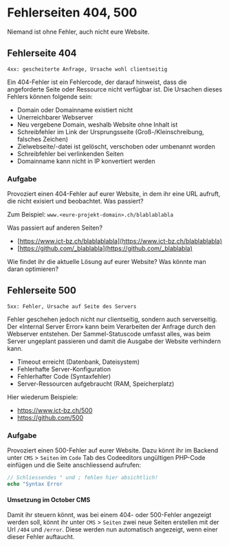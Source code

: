 # Fehlerseiten 404, 500

Niemand ist ohne Fehler, auch nicht eure Website.

## Fehlerseite 404

`4xx: gescheiterte Anfrage, Ursache wohl clientseitig`

Ein 404-Fehler ist ein Fehlercode, der darauf hinweist, dass die angeforderte Seite oder Ressource nicht verfügbar ist. Die Ursachen dieses Fehlers können folgende sein:

* Domain oder Domainname existiert nicht
* Unerreichbarer Webserver
* Neu vergebene Domain, weshalb Website ohne Inhalt ist
* Schreibfehler im Link der Ursprungsseite (Groß-/Kleinschreibung, falsches Zeichen)
* Zielwebseite/-datei ist gelöscht, verschoben oder umbenannt worden
* Schreibfehler bei verlinkenden Seiten
* Domainname kann nicht in IP konvertiert werden

### Aufgabe
Provoziert einen 404-Fehler auf eurer Website, in dem ihr eine URL aufruft, die nicht exisiert und beobachtet. Was passiert?

Zum Beispiel: `www.<eure-projekt-domain>.ch/blablablabla`

Was passiert auf anderen Seiten?
* [https://www.ict-bz.ch/blablablabla](https://www.ict-bz.ch/blablablabla)
* [https://github.com/_blablabla](https://github.com/_blablabla)

Wie findet ihr die aktuelle Lösung auf eurer Website? Was könnte man daran optimieren?

## Fehlerseite 500

`5xx: Fehler, Ursache auf Seite des Servers`

Fehler geschehen jedoch nicht nur clientseitig, sondern auch serverseitig. Der «Internal Server Error» kann beim Verarbeiten der Anfrage durch den Webserver entstehen. Der Sammel-Statuscode umfasst alles, was beim Server ungeplant passieren und damit die Ausgabe der Website verhindern kann. 

* Timeout erreicht (Datenbank, Dateisystem)
* Fehlerhafte Server-Konfiguration
* Fehlerhafter Code (Syntaxfehler)
* Server-Ressourcen aufgebraucht (RAM, Speicherplatz)

Hier wiederum Beispiele:
* https://www.ict-bz.ch/500
* https://github.com/500

### Aufgabe

Provoziert einen 500-Fehler auf eurer Website. Dazu könnt ihr im Backend unter `CMS` > `Seiten` im `Code` Tab des Codeeditors ungültigen PHP-Code einfügen und die Seite anschliessend aufrufen:

```php
// Schliessendes " und ; fehlen hier absichtlich!
echo "Syntax Error
```

#### Umsetzung im October CMS

Damit ihr steuern könnt, was bei einem 404- oder 500-Fehler angezeigt werden soll, könnt ihr unter `CMS` > `Seiten` zwei neue Seiten erstellen mit der Url `/404` und `/error`. Diese werden nun automatisch angezeigt, wenn einer dieser Fehler auftaucht.
